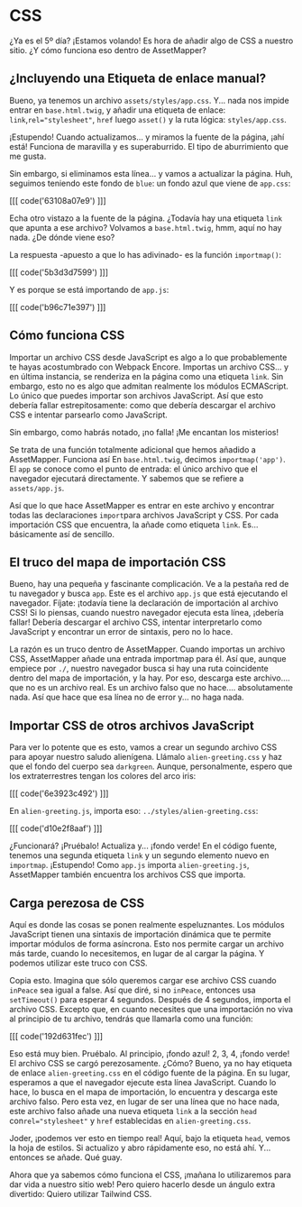 # CSS

¿Ya es el 5º día? ¡Estamos volando! Es hora de añadir algo de CSS a nuestro sitio. ¿Y cómo funciona eso dentro de AssetMapper?

## ¿Incluyendo una Etiqueta de enlace manual?

Bueno, ya tenemos un archivo `assets/styles/app.css`. Y... nada nos impide entrar en `base.html.twig`, y añadir una etiqueta de enlace: `link`,`rel="stylesheet"`, `href` luego `asset()` y la ruta lógica: `styles/app.css`.

¡Estupendo! Cuando actualizamos... y miramos la fuente de la página, ¡ahí está! Funciona de maravilla y es superaburrido. El tipo de aburrimiento que me gusta.

Sin embargo, si eliminamos esta línea... y vamos a actualizar la página. Huh, seguimos teniendo este fondo de `blue`: un fondo azul que viene de `app.css`:

[[[ code('63108a07e9') ]]]

Echa otro vistazo a la fuente de la página. ¿Todavía hay una etiqueta `link` que apunta a ese archivo? Volvamos a `base.html.twig`, hmm, aquí no hay nada. ¿De dónde viene eso?

La respuesta -apuesto a que lo has adivinado- es la función `importmap()`:

[[[ code('5b3d3d7599') ]]]

Y es porque se está importando de `app.js`:

[[[ code('b96c71e397') ]]]

## Cómo funciona CSS

Importar un archivo CSS desde JavaScript es algo a lo que probablemente te hayas acostumbrado con Webpack Encore. Importas un archivo CSS... y en última instancia, se renderiza en la página como una etiqueta `link`. Sin embargo, esto no es algo que admitan realmente los módulos ECMAScript. Lo único que puedes importar son archivos JavaScript. Así que esto debería fallar estrepitosamente: como que debería descargar el archivo CSS e intentar parsearlo como JavaScript.

Sin embargo, como habrás notado, ¡no falla! ¡Me encantan los misterios!

Se trata de una función totalmente adicional que hemos añadido a AssetMapper. Funciona así En `base.html.twig`, decimos `importmap('app')`. El `app` se conoce como el punto de entrada: el único archivo que el navegador ejecutará directamente. Y sabemos que se refiere a `assets/app.js`.

Así que lo que hace AssetMapper es entrar en este archivo y encontrar todas las declaraciones `import`para archivos JavaScript y CSS. Por cada importación CSS que encuentra, la añade como etiqueta `link`. Es... básicamente así de sencillo.

## El truco del mapa de importación CSS

Bueno, hay una pequeña y fascinante complicación. Ve a la pestaña red de tu navegador y busca `app`. Este es el archivo `app.js` que está ejecutando el navegador. Fíjate: ¡todavía tiene la declaración de importación al archivo CSS! Si lo piensas, cuando nuestro navegador ejecuta esta línea, ¡debería fallar! Debería descargar el archivo CSS, intentar interpretarlo como JavaScript y encontrar un error de sintaxis, pero no lo hace.

La razón es un truco dentro de AssetMapper. Cuando importas un archivo CSS, AssetMapper añade una entrada importmap para él. Así que, aunque empiece por `./`, nuestro navegador busca si hay una ruta coincidente dentro del mapa de importación, y la hay. Por eso, descarga este archivo.... que no es un archivo real. Es un archivo falso que no hace.... absolutamente nada. Así que hace que esa línea no de error y... no haga nada.

## Importar CSS de otros archivos JavaScript

Para ver lo potente que es esto, vamos a crear un segundo archivo CSS para apoyar nuestro saludo alienígena. Llámalo `alien-greeting.css` y haz que el fondo del cuerpo sea `darkgreen`. Aunque, personalmente, espero que los extraterrestres tengan los colores del arco iris:

[[[ code('6e3923c492') ]]]

En `alien-greeting.js`, importa eso: `../styles/alien-greeting.css`:

[[[ code('d10e2f8aaf') ]]]

¿Funcionará? ¡Pruébalo! Actualiza y... ¡fondo verde! En el código fuente, tenemos una segunda etiqueta `link` y un segundo elemento nuevo en `importmap`. ¡Estupendo! Como `app.js` importa `alien-greeting.js`, AssetMapper también encuentra los archivos CSS que importa.

## Carga perezosa de CSS

Aquí es donde las cosas se ponen realmente espeluznantes. Los módulos JavaScript tienen una sintaxis de importación dinámica que te permite importar módulos de forma asíncrona. Esto nos permite cargar un archivo más tarde, cuando lo necesitemos, en lugar de al cargar la página. Y podemos utilizar este truco con CSS.

Copia esto. Imagina que sólo queremos cargar ese archivo CSS cuando `inPeace` sea igual a false. Así que diré, si no `inPeace`, entonces usa `setTimeout()` para esperar 4 segundos. Después de 4 segundos, importa el archivo CSS. Excepto que, en cuanto necesites que una importación no viva al principio de tu archivo, tendrás que llamarla como una función:

[[[ code('192d631fec') ]]]

Eso está muy bien. Pruébalo. Al principio, ¡fondo azul! 2, 3, 4, ¡fondo verde! El archivo CSS se cargó perezosamente. ¿Cómo? Bueno, ya no hay etiqueta de enlace `alien-greeting.css` en el código fuente de la página. En su lugar, esperamos a que el navegador ejecute esta línea JavaScript. Cuando lo hace, lo busca en el mapa de importación, lo encuentra y descarga este archivo falso. Pero esta vez, en lugar de ser una línea que no hace nada, este archivo falso añade una nueva etiqueta `link` a la sección `head` con`rel="stylesheet"` y `href` establecidas en `alien-greeting.css`.

Joder, ¡podemos ver esto en tiempo real! Aquí, bajo la etiqueta `head`, vemos la hoja de estilos. Si actualizo y abro rápidamente eso, no está ahí. Y... entonces se añade. Qué guay.

Ahora que ya sabemos cómo funciona el CSS, ¡mañana lo utilizaremos para dar vida a nuestro sitio web! Pero quiero hacerlo desde un ángulo extra divertido: Quiero utilizar Tailwind CSS.
